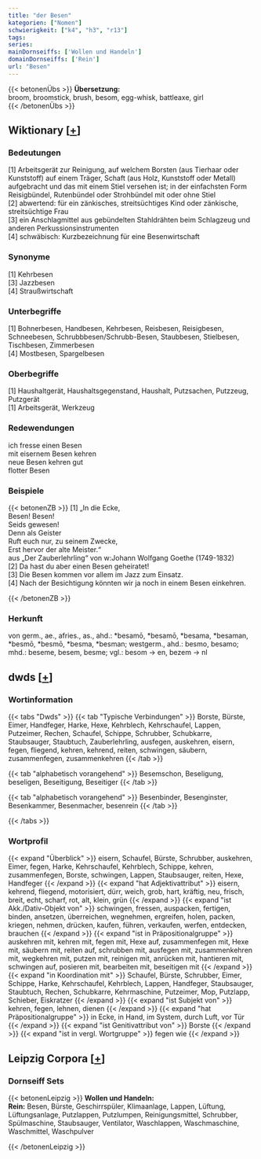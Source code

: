 ```yaml
---
title: "der Besen"
kategorien: ["Nomen"]
schwierigkeit: ["k4", "h3", "r13"]
tags:
series:
mainDornseiffs: ['Wollen und Handeln']
domainDornseiffs: ['Rein']
url: "Besen"
---
```


{{< betonenÜbs >}}
**Übersetzung:**  
broom, broomstick, brush, besom, egg-whisk, battleaxe, girl  
{{< /betonenÜbs >}}

## Wiktionary [[+](https://de.wiktionary.org/wiki/Besen)]

### Bedeutungen
[1] Arbeitsgerät zur Reinigung, auf welchem Borsten (aus Tierhaar oder Kunststoff) auf einem Träger, Schaft (aus Holz, Kunststoff oder Metall) aufgebracht und das mit einem Stiel versehen ist; in der einfachsten Form Reisigbündel, Rutenbündel oder Strohbündel mit oder ohne Stiel  
[2] abwertend: für ein zänkisches, streitsüchtiges Kind oder zänkische, streitsüchtige Frau  
[3] ein Anschlagmittel aus gebündelten Stahldrähten beim Schlagzeug und anderen Perkussionsinstrumenten  
[4] schwäbisch: Kurzbezeichnung für eine Besenwirtschaft  

### Synonyme
[1] Kehrbesen  
[3] Jazzbesen  
[4] Straußwirtschaft  

### Unterbegriffe
[1] Bohnerbesen, Handbesen, Kehrbesen, Reisbesen, Reisigbesen, Schneebesen, Schrubbbesen/Schrubb-Besen, Staubbesen, Stielbesen, Tischbesen, Zimmerbesen  
[4] Mostbesen, Spargelbesen  

### Oberbegriffe
[1] Haushaltgerät, Haushaltsgegenstand, Haushalt, Putzsachen, Putzzeug, Putzgerät  
[1] Arbeitsgerät, Werkzeug  

### Redewendungen
ich fresse einen Besen  
mit eisernem Besen kehren  
neue Besen kehren gut  
flotter Besen  

### Beispiele
{{< betonenZB >}}
[1] „In die Ecke,  
Besen! Besen!  
Seids gewesen!  
Denn als Geister  
Ruft euch nur, zu seinem Zwecke,  
Erst hervor der alte Meister.“  
aus „Der Zauberlehrling“ von w:Johann Wolfgang Goethe (1749-1832)  
[2] Da hast du aber einen Besen geheiratet!  
[3] Die Besen kommen vor allem im Jazz zum Einsatz.  
[4] Nach der Besichtigung könnten wir ja noch in einem Besen einkehren.  

{{< /betonenZB >}}
### Herkunft
von germ., ae., afries., as., ahd.: *besamō, *besamō, *besama, *besaman, *besmō, *besmō, *besma, *besman; westgerm., ahd.: besmo, besamo; mhd.: beseme, besem, besme; vgl.: besom → en, bezem → nl  



## dwds [[+](https://www.dwds.de/wb/Besen)]

### Wortinformation
{{< tabs "Dwds" >}}
{{< tab "Typische Verbindungen" >}}
Borste, Bürste, Eimer, Handfeger, Harke, Hexe, Kehrblech, Kehrschaufel, Lappen, Putzeimer, Rechen, Schaufel, Schippe, Schrubber, Schubkarre, Staubsauger, Staubtuch, Zauberlehrling, ausfegen, auskehren, eisern, fegen, fliegend, kehren, kehrend, reiten, schwingen, säubern, zusammenfegen, zusammenkehren
{{< /tab >}}

{{< tab "alphabetisch vorangehend" >}}
Besemschon, Beseligung, beseligen, Beseitigung, Beseitiger
{{< /tab >}}

{{< tab "alphabetisch vorangehend" >}}
Besenbinder, Besenginster, Besenkammer, Besenmacher, besenrein
{{< /tab >}}

{{< /tabs >}}

### Wortprofil
{{< expand "Überblick" >}} eisern, Schaufel, Bürste, Schrubber, auskehren, Eimer, fegen, Harke, Kehrschaufel, Kehrblech, Schippe, kehren, zusammenfegen, Borste, schwingen, Lappen, Staubsauger, reiten, Hexe, Handfeger {{< /expand >}}
{{< expand "hat Adjektivattribut" >}} eisern, kehrend, fliegend, motorisiert, dürr, weich, grob, hart, kräftig, neu, frisch, breit, echt, scharf, rot, alt, klein, grün {{< /expand >}}
{{< expand "ist Akk./Dativ-Objekt von" >}} schwingen, fressen, auspacken, fertigen, binden, ansetzen, überreichen, wegnehmen, ergreifen, holen, packen, kriegen, nehmen, drücken, kaufen, führen, verkaufen, werfen, entdecken, brauchen {{< /expand >}}
{{< expand "ist in Präpositionalgruppe" >}} auskehren mit, kehren mit, fegen mit, Hexe auf, zusammenfegen mit, Hexe mit, säubern mit, reiten auf, schrubben mit, ausfegen mit, zusammenkehren mit, wegkehren mit, putzen mit, reinigen mit, anrücken mit, hantieren mit, schwingen auf, posieren mit, bearbeiten mit, beseitigen mit {{< /expand >}}
{{< expand "in Koordination mit" >}} Schaufel, Bürste, Schrubber, Eimer, Schippe, Harke, Kehrschaufel, Kehrblech, Lappen, Handfeger, Staubsauger, Staubtuch, Rechen, Schubkarre, Kehrmaschine, Putzeimer, Mop, Putzlapp, Schieber, Eiskratzer {{< /expand >}}
{{< expand "ist Subjekt von" >}} kehren, fegen, lehnen, dienen {{< /expand >}}
{{< expand "hat Präpositionalgruppe" >}} in Ecke, in Hand, im System, durch Luft, vor Tür {{< /expand >}}
{{< expand "ist Genitivattribut von" >}} Borste {{< /expand >}}
{{< expand "ist in vergl. Wortgruppe" >}} fegen wie {{< /expand >}}

## Leipzig Corpora [[+](https://corpora.uni-leipzig.de/en/res?word=Besen&corpusId=deu_newscrawl-public_2018)]

### Dornseiff Sets
{{< betonenLeipzig >}}
**Wollen und Handeln:**  
**Rein:** Besen, Bürste, Geschirrspüler, Klimaanlage, Lappen, Lüftung, Lüftungsanlage, Putzlappen, Putzlumpen, Reinigungsmittel, Schrubber, Spülmaschine, Staubsauger, Ventilator, Waschlappen, Waschmaschine, Waschmittel, Waschpulver  

{{< /betonenLeipzig >}}
